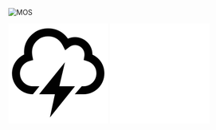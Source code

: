 ![MOS](https://raw.githubusercontent.com/tinspin/fuse/84bc0d889414579074588b0d57d8534cbb5871cb/res/svg/mos.svg)

![RLD](https://raw.githubusercontent.com/tinspin/rupy/4ab21ef3c5c8046f931af2b055bf78ad8425ff1a/res/logo.svg)
![RLL](https://raw.githubusercontent.com/tinspin/rupy/4ab21ef3c5c8046f931af2b055bf78ad8425ff1a/res/logo_light.svg)

